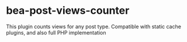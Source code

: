 bea-post-views-counter
======================

This plugin counts views for any post type. Compatible with static cache plugins, and also full PHP implementation
